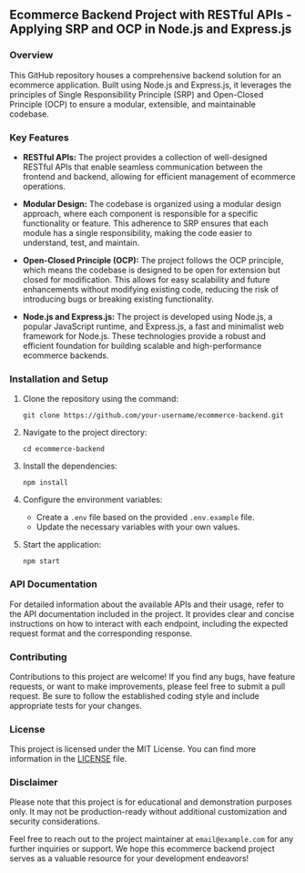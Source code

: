 ## Ecommerce Backend Project with RESTful APIs - Applying SRP and OCP in Node.js and Express.js



### Overview
This GitHub repository houses a comprehensive backend solution for an ecommerce application. Built using Node.js and Express.js, it leverages the principles of Single Responsibility Principle (SRP) and Open-Closed Principle (OCP) to ensure a modular, extensible, and maintainable codebase.

### Key Features
- **RESTful APIs:** The project provides a collection of well-designed RESTful APIs that enable seamless communication between the frontend and backend, allowing for efficient management of ecommerce operations.

- **Modular Design:** The codebase is organized using a modular design approach, where each component is responsible for a specific functionality or feature. This adherence to SRP ensures that each module has a single responsibility, making the code easier to understand, test, and maintain.

- **Open-Closed Principle (OCP):** The project follows the OCP principle, which means the codebase is designed to be open for extension but closed for modification. This allows for easy scalability and future enhancements without modifying existing code, reducing the risk of introducing bugs or breaking existing functionality.

- **Node.js and Express.js:** The project is developed using Node.js, a popular JavaScript runtime, and Express.js, a fast and minimalist web framework for Node.js. These technologies provide a robust and efficient foundation for building scalable and high-performance ecommerce backends.

### Installation and Setup
1. Clone the repository using the command:
   ```
   git clone https://github.com/your-username/ecommerce-backend.git
   ```

2. Navigate to the project directory:
   ```
   cd ecommerce-backend
   ```

3. Install the dependencies:
   ```
   npm install
   ```

4. Configure the environment variables:
   - Create a `.env` file based on the provided `.env.example` file.
   - Update the necessary variables with your own values.

5. Start the application:
   ```
   npm start
   ```

### API Documentation
For detailed information about the available APIs and their usage, refer to the API documentation included in the project. It provides clear and concise instructions on how to interact with each endpoint, including the expected request format and the corresponding response.

### Contributing
Contributions to this project are welcome! If you find any bugs, have feature requests, or want to make improvements, please feel free to submit a pull request. Be sure to follow the established coding style and include appropriate tests for your changes.

### License
This project is licensed under the MIT License. You can find more information in the [LICENSE](link-to-license-file) file.

### Disclaimer
Please note that this project is for educational and demonstration purposes only. It may not be production-ready without additional customization and security considerations.

Feel free to reach out to the project maintainer at `email@example.com` for any further inquiries or support. We hope this ecommerce backend project serves as a valuable resource for your development endeavors!
